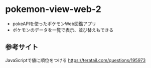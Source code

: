 # pokemon-view-web-2
* pokeAPIを使ったポケモンWeb図鑑アプリ
* ポケモンのデータを一覧で表示、並び替えもできる

## 参考サイト
JavaScriptで値に順位をつける
https://teratail.com/questions/195973
